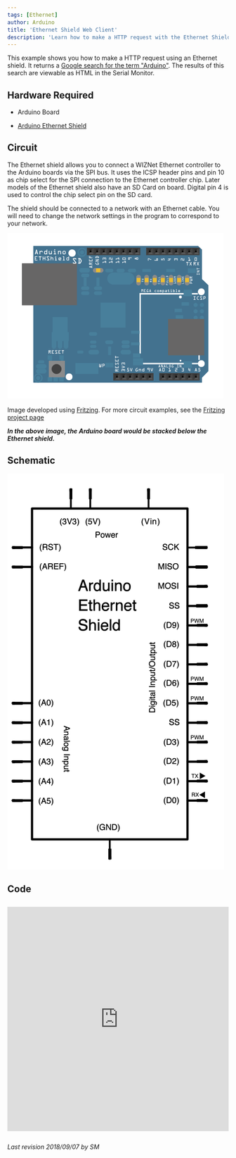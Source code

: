 ```yaml
---
tags: [Ethernet]
author: Arduino
title: 'Ethernet Shield Web Client'
description: 'Learn how to make a HTTP request with the Ethernet Shield.'
---
```


This example shows you how to make a HTTP request using an Ethernet shield.  It returns a [Google search for the term "Arduino"](http://www.google.com/search?q=arduino). The results of this search are viewable as HTML in the Serial Monitor.

## Hardware Required

- Arduino Board

- [Arduino Ethernet Shield](/hardware/ethernet-shield-rev2)

## Circuit

The Ethernet shield allows you to connect a WIZNet Ethernet controller to the Arduino boards via the SPI bus. It uses the ICSP header pins and pin 10 as chip select for the SPI connection to the Ethernet controller chip.  Later models of the Ethernet shield also have an SD Card on board. Digital pin 4 is used to control the chip select pin on the SD card.

The shield should be connected to a network with an Ethernet cable.  You will need to change the network settings in the program to correspond to your network.

![The circuit for this tutorial.](assets/EthernetShieldF_bb.png)

Image developed using [Fritzing](http://www.fritzing.org). For more circuit examples, see the [Fritzing project page](http://fritzing.org/projects/)

***In the above  image, the Arduino board would be stacked below the Ethernet shield.***

## Schematic

![The schematic for this tutorial.](assets/EthernetShield_sch.png)

## Code

<iframe src='https://create.arduino.cc/example/library/ethernet_2_0_0/ethernet_2_0_0%5Cexamples%5CWebClient/WebClient/preview?embed' style='height:510px;width:100%;margin:10px 0' frameborder='0'></iframe>


*Last revision 2018/09/07 by SM*
